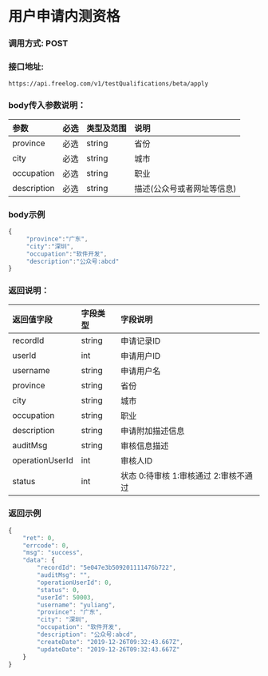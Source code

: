 # 用户申请内测资格

### 调用方式: POST

### 接口地址:

```
https://api.freelog.com/v1/testQualifications/beta/apply
```

### body传入参数说明：

| 参数 | 必选 | 类型及范围 | 说明 |
| :--- | :--- | :--- | :--- |
| province | 必选 | string | 省份 |
| city | 必选 | string | 城市 |
| occupation | 必选 | string | 职业 |
| description | 必选 | string | 描述(公众号或者网址等信息) |

### body示例

```js
{
     "province":"广东",
     "city":"深圳",
     "occupation":"软件开发",
     "description":"公众号:abcd"
}
```

### 返回说明：

| 返回值字段 | 字段类型 | 字段说明 |
| :--- | :--- | :--- |
| recordId | string |  申请记录ID |
| userId | int | 申请用户ID |
| username | string | 申请用户名 |
| province | string | 省份 |
| city | string | 城市 |
| occupation | string | 职业 |
| description | string | 申请附加描述信息 |
| auditMsg | string | 审核信息描述 |
| operationUserId | int | 审核人ID |
| status | int | 状态  0:待审核 1:审核通过 2:审核不通过 |

### 返回示例

```js
{
	"ret": 0,
	"errcode": 0,
	"msg": "success",
	"data": {
		"recordId": "5e047e3b509201111476b722",
		"auditMsg": "",
		"operationUserId": 0,
		"status": 0,
		"userId": 50003,
		"username": "yuliang",
		"province": "广东",
		"city": "深圳",
		"occupation": "软件开发",
		"description": "公众号:abcd",
		"createDate": "2019-12-26T09:32:43.667Z",
		"updateDate": "2019-12-26T09:32:43.667Z"
	}
}
```

